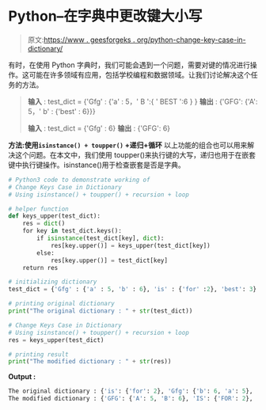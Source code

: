 # Python–在字典中更改键大小写

> 原文:[https://www . geesforgeks . org/python-change-key-case-in-dictionary/](https://www.geeksforgeeks.org/python-change-keys-case-in-dictionary/)

有时，在使用 Python 字典时，我们可能会遇到一个问题，需要对键的情况进行操作。这可能在许多领域有应用，包括学校编程和数据领域。让我们讨论解决这个任务的方法。

> **输入** : test_dict = {'Gfg' : {'a' : 5，' B ':{ ' BEST ':6 } }
> **输出** : {'GFG': {'A': 5，' b' : {'best' : 6}}}
> 
> **输入** : test_dict = {'Gfg' : 6}
> **输出** : {'GFG': 6}

**方法:使用`isinstance() + toupper()` +递归+循环**
以上功能的组合也可以用来解决这个问题。在本文中，我们使用 toupper()来执行键的大写，递归也用于在嵌套键中执行键操作。isinstance()用于检查嵌套是否是字典。

```py
# Python3 code to demonstrate working of 
# Change Keys Case in Dictionary
# Using isinstance() + toupper() + recursion + loop

# helper function
def keys_upper(test_dict):
    res = dict()
    for key in test_dict.keys():
        if isinstance(test_dict[key], dict):
            res[key.upper()] = keys_upper(test_dict[key])
        else:
            res[key.upper()] = test_dict[key]
    return res

# initializing dictionary
test_dict = {'Gfg' : {'a' : 5, 'b' : 6}, 'is' : {'for' :2}, 'best': 3}

# printing original dictionary
print("The original dictionary : " + str(test_dict))

# Change Keys Case in Dictionary
# Using isinstance() + toupper() + recursion + loop
res = keys_upper(test_dict)

# printing result 
print("The modified dictionary : " + str(res)) 
```

**Output :**

```py
The original dictionary : {'is': {'for': 2}, 'Gfg': {'b': 6, 'a': 5}, 'best': 3}
The modified dictionary : {'GFG': {'A': 5, 'B': 6}, 'IS': {'FOR': 2}, 'BEST': 3}

```